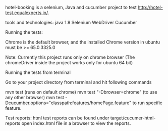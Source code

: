 
hotel-booking is a selenium, Java and cucumber project to test http://hotel-test.equalexperts.io/. 

tools and technologies:
 java 1.8
 Selenium WebDriver
 Cucumber
 
 
Running the tests:
 
 Chrome is the default browser, and the installed Chrome version in ubuntu must be >= 65.0.3325.0
 
 Note: Currently this project runs only on chrome browser (The chromeDriver inside the project works only for ubuntu 64 bit)
 
Running the tests from terminal

 Go to your project directory from terminal and hit following commands

 mvn test (runs on default chrome)
 mvn test "-Dbrowser=chrome" (to use any other browser)
 mvn test -Dcucumber.options="classpath:features/homePage.feature" to run specific feature.
 
Test reports:
 html test reports can be found under target/cucumer-html-reports
 open index.html file in a browser to view the reports.
 
